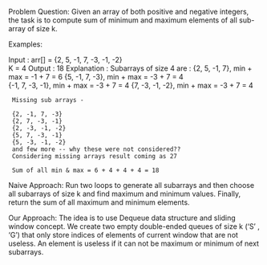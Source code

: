 Problem Question:
Given an array of both positive and negative integers, the task is to compute sum of minimum and maximum elements of all sub-array of size k.

Examples: 

Input : arr[] = {2, 5, -1, 7, -3, -1, -2}  
        K = 4
Output : 18
Explanation : Subarrays of size 4 are : 
     {2, 5, -1, 7},   min + max = -1 + 7 = 6
     {5, -1, 7, -3},  min + max = -3 + 7 = 4      
     {-1, 7, -3, -1}, min + max = -3 + 7 = 4
     {7, -3, -1, -2}, min + max = -3 + 7 = 4   
     
     Missing sub arrays - 
     
     {2, -1, 7, -3}
     {2, 7, -3, -1}
     {2, -3, -1, -2}
     {5, 7, -3, -1}
     {5, -3, -1, -2}
     and few more -- why these were not considered??
     Considering missing arrays result coming as 27
     
     Sum of all min & max = 6 + 4 + 4 + 4 = 18

 Naive Approach:
Run two loops to generate all subarrays and then choose all subarrays of size k and find maximum and minimum values.
Finally, return the sum of all maximum and minimum elements.

Our Approach:
The idea is to use Dequeue data structure and sliding window concept. We create two empty double-ended queues of size k (‘S’ , ‘G’) 
that only store indices of elements of current window that are not useless. An element is useless if it can not be maximum or minimum of next subarrays. 
